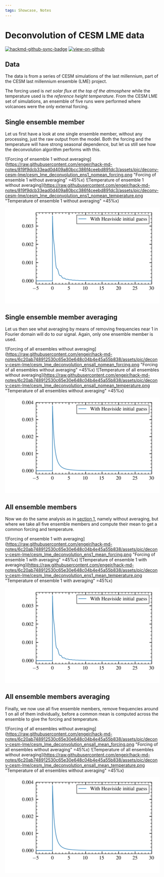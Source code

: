 ```yaml
---
tags: Showcase, Notes
---
```


# Deconvolution of CESM LME data

[![hackmd-github-sync-badge](https://hackmd.io/j4L-EIhRQqGdl5KmiIZ-_w/badge)](https://hackmd.io/@engeir/Sy1iHzrgs)
[![view-on-github](https://img.shields.io/badge/View%20on-GitHub-yellowgreen)](https://github.com/engeir/hack-md-notes/blob/main/cesm_lme_deconvolution.md)

## Data

The data is from a series of CESM simulations of the last millennium, part of the CESM
last millennium ensemble (LME) project.

The forcing used is _net solar flux at the top of the atmosphere_ while the temperature
used is the _reference height temperature_. From the CESM LME set of simulations, an
ensemble of five runs were performed where volcanoes were the only external forcing.

## Single ensemble member <a id="single-ensemble-member"></a>

Let us first have a look at one single ensemble member, without any processing, just the
raw output from the model. Both the forcing and the temperature will have strong
seasonal dependence, but let us still see how the deconvolution algorithm performs with
this.

![Forcing of ensemble 1 without
averaging](<https://raw.githubusercontent.com/engeir/hack-md-notes/819f9dcb33ead0d409a80bcc386f4ceebd891dc3/assets/pic/deconv-cesm-lme/cesm_lme_deconvolution_ens1_nomean_forcing.png>
"Forcing of ensemble 1 without averaging" =45%x)
![Temperature of ensemble 1 without
averaging](<https://raw.githubusercontent.com/engeir/hack-md-notes/819f9dcb33ead0d409a80bcc386f4ceebd891dc3/assets/pic/deconv-cesm-lme/cesm_lme_deconvolution_ens1_nomean_temperature.png>
"Temperature of ensemble 1 without averaging" =45%x)

![Response from deconvolution of the forcing and temperature signals above](https://raw.githubusercontent.com/engeir/hack-md-notes/819f9dcb33ead0d409a80bcc386f4ceebd891dc3/assets/pic/deconv-cesm-lme/cesm_lme_deconvolution_ens1_nomean-respnse.png "Response from deconvolution of the forcing and temperature signals above")

## Single ensemble member averaging

Let us then see what averaging by means of removing frequencies near 1 in Fourier domain
will do to our signal. Again, only one ensemble member is used.

![Forcing of all ensembles without
averaging](<https://raw.githubusercontent.com/engeir/hack-md-notes/6c20ab748912530c65e30e648c04b4e45a55b838/assets/pic/deconv-cesm-lme/cesm_lme_deconvolution_ensall_nomean_forcing.png>
"Forcing of all ensembles without averaging" =45%x)
![Temperature of all ensembles without
averaging](<https://raw.githubusercontent.com/engeir/hack-md-notes/6c20ab748912530c65e30e648c04b4e45a55b838/assets/pic/deconv-cesm-lme/cesm_lme_deconvolution_ensall_nomean_temperature.png>
"Temperature of all ensembles without averaging" =45%x)

![Response from deconvolution of the forcing and temperature signals above](https://raw.githubusercontent.com/engeir/hack-md-notes/6c20ab748912530c65e30e648c04b4e45a55b838/assets/pic/deconv-cesm-lme/cesm_lme_deconvolution_ensall_nomean-respnse.png "Response from deconvolution of the forcing and temperature signals above")

## All ensemble members

Now we do the same analysis as in [section 1](#single-ensemble-member), namely without
averaging, but where we take all five ensemble members and compute their mean to get a
common forcing and temperature.

![Forcing of ensemble 1 with
averaging](<https://raw.githubusercontent.com/engeir/hack-md-notes/6c20ab748912530c65e30e648c04b4e45a55b838/assets/pic/deconv-cesm-lme/cesm_lme_deconvolution_ens1_mean_forcing.png>
"Forcing of ensemble 1 with averaging" =45%x)
![Temperature of ensemble 1 with
averaging](<https://raw.githubusercontent.com/engeir/hack-md-notes/6c20ab748912530c65e30e648c04b4e45a55b838/assets/pic/deconv-cesm-lme/cesm_lme_deconvolution_ens1_mean_temperature.png>
"Temperature of ensemble 1 with averaging" =45%x)

![Response from deconvolution of the forcing and temperature signals above](https://raw.githubusercontent.com/engeir/hack-md-notes/6c20ab748912530c65e30e648c04b4e45a55b838/assets/pic/deconv-cesm-lme/cesm_lme_deconvolution_ens1_mean-respnse.png "Response from deconvolution of the forcing and temperature signals above")

## All ensemble members averaging

Finally, we now use all five ensemble members, remove frequencies around 1 on all of
them individually, before a common mean is computed across the ensemble to give the
forcing and temperature.

![Forcing of all ensembles without
averaging](<https://raw.githubusercontent.com/engeir/hack-md-notes/6c20ab748912530c65e30e648c04b4e45a55b838/assets/pic/deconv-cesm-lme/cesm_lme_deconvolution_ensall_mean_forcing.png>
"Forcing of all ensembles without averaging" =45%x)
![Temperature of all ensembles without
averaging](<https://raw.githubusercontent.com/engeir/hack-md-notes/6c20ab748912530c65e30e648c04b4e45a55b838/assets/pic/deconv-cesm-lme/cesm_lme_deconvolution_ensall_mean_temperature.png>
"Temperature of all ensembles without averaging" =45%x)

![Response from deconvolution of the forcing and temperature signals above](https://raw.githubusercontent.com/engeir/hack-md-notes/6c20ab748912530c65e30e648c04b4e45a55b838/assets/pic/deconv-cesm-lme/cesm_lme_deconvolution_ensall_mean-respnse.png "Response from deconvolution of the forcing and temperature signals above")
